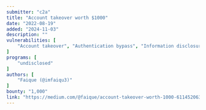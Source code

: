 ```yaml
---
submitter: "c2a"
title: "Account takeover worth $1000"
date: "2022-08-19"
added: "2024-11-03"
description: ""
vulnerabilities: [
    "Account takeover", "Authentication bypass", "Information disclosure", "Password reset"
]
programs: [
    "undisclosed"
]
authors: [
    "Faique (@imfaiqu3)"
]
bounty: "1,000"
link: "https://medium.com/@faique/account-takeover-worth-1000-611452063cf"
---
```





